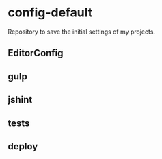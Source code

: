 # config-default
Repository to save the initial settings of my projects.

## EditorConfig

## gulp

## jshint

## tests

## deploy
